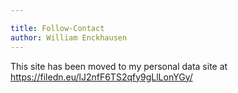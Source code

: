 ```yaml
---

title: Follow-Contact
author: William Enckhausen
---
```


This site has been moved to my personal data site at <a href="https://filedn.eu/lJ2nfF6TS2qfy9gLlLonYGy/">https://filedn.eu/lJ2nfF6TS2qfy9gLlLonYGy/</a>  

